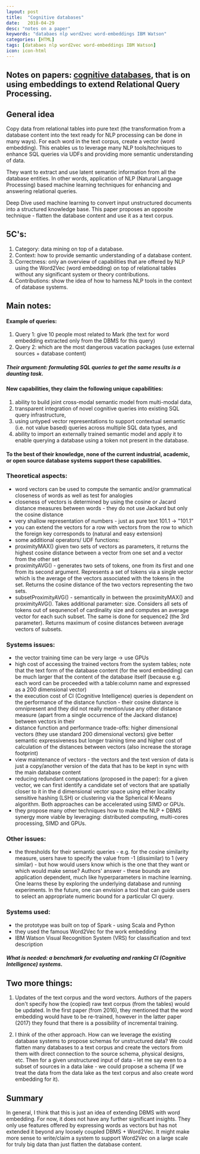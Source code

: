 ```yaml
---
layout: post
title:  "Cognitive databases"
date:   2018-04-29
desc: "notes on a paper"
keywords: "databaes nlp word2vec word-embeddings IBM Watson"
categories: [HTML]
tags: [databaes nlp word2vec word-embeddings IBM Watson]
icon: icon-html
---
```


## Notes on papers: [cognitive databases](https://arxiv.org/find/cs/1/au:+Shmueli_O/0/1/0/all/0/1), that is on using embeddings to extend Relational Query Processing.

## General idea

Copy data from relational tables into pure text (the transformation from a database content into the text ready for NLP processing can be done in many ways). For each word in the text corpus, create a vector (word embedding). This enables us to leverage many NLP tools/techniques to enhance SQL queries via UDFs and providing more semantic understanding of data.

They want to extract and use latent semantic information from all the database entities.
In other words, application of NLP (Natural Language Processing) based machine learning techniques for enhancing and answering relational queries.

Deep Dive used machine learning to convert input unstructured documents into a structured knowledge base. This paper proposes an opposite technique - flatten the database content and use it as a text corpus.

## 5C's:
1. Category: data mining on top of a database.
2. Context: how to provide semantic understanding of a database content.
3. Correctness: only an overview of capabilities that are offered by NLP using the Word2Vec (word embedding) on top of relational tables without any significant system or theory contributions.
4. Contributions: show the idea of how to harness NLP tools in the context of database systems.

## Main notes:

#### Example of queries:
1. Query 1: give 10 people most related to Mark (the text for word embedding extracted only from the DBMS for this query)
2. Query 2: which are the most dangerous vacation packages (use external sources + database content)

##### Their argument: formulating SQL queries to get the same results is a daunting task.

#### New capabilities, they claim the following unique capabilities:
1. ability to build joint cross-modal semantic model from multi-modal data,
2. transparent integration of novel cognitive queries into existing SQL query infrastructure,
3. using untyped  vector representations to support contextual semantic (i.e. not value based) queries across multiple SQL data types,  and
4. ability to import an externally trained semantic model and apply it to enable querying a database using a token not present in the database.

#### To the best of their knowledge, none of the current industrial, academic, or open source database systems support these capabilities.

### Theoretical aspects:
- word vectors can be used to compute the semantic and/or grammatical closeness of words as well as test for analogies
- closeness of vectors is determined by using the cosine or Jacard distance measures between words - they do not use Jackard but only the cosine distance
- very shallow representation of numbers - just as pure text 101.1 -> "101.1"
- you can extend the vectors for a row with vectors from the row to which the foreign key corresponds to (natural and easy extension)
- some additional operators/ UDF functions:
- proximityMAX() given two sets of vectors as parameters, it returns the highest cosine distance between a vector from one set and a vector from the other set
- proximityAVG() - generates two sets of tokens, one from its first and one from its second argument. Represents a set of tokens via a single vector which is the average of the vectors associated with the tokens in the set. Returns the cosine distance of the two vectors representing the two sets.
- subsetProximityAVG() - semantically in between the proximityMAX() and proximityAVG(). Takes additional parameter: size. Considers all sets of tokens out of sequnence1 of cardinality size and computes an average vector for each such subset. The same is done for sequence2 (the 3rd parameter). Returns maximum of cosine distances between average vectors of subsets.

### Systems issues:
- the vector training time can be very large -> use GPUs
- high cost of accessing the trained vectors from the system tables; note that the text form of the database content (for the word embedding) can be much larger that the content of the database itself (because e.g. each word can be proceeded with a table:column name and expressed as a 200 dimensional vector)
- the execution cost of CI (Cognitive Intelligence) queries is dependent on the performance of the distance function - their cosine distance is omnipresent and they did not really mention/use any other distance measure (apart from a single occurrence of the Jackard distance) between vectors in their
- distance function and performance trade-offs: higher dimensional vectors (they use standard 200 dimensional vectors) give better semantic expressiveness but longer training time and higher cost of calculation of the distances between vectors (also increase the storage footprint)
- view maintenance of vectors - the vectors and the text version of data is just a copy/another version of the data that has to be kept in sync with the main database content
- reducing redundant computations (proposed in the paper): for a given vector, we can first identify a candidate set of vectors that are spatially closer to it in the d dimensional vector space using either locality sensitive hashing (LSH) or clustering via the Spherical K-Means algorithm. Both approaches can be accelerated using SIMD or GPUs.
- they propose many other techniques how to make the NLP + DBMS synergy more viable by leveraging: distributed computing, multi-cores processing, SIMD and GPUs.

### Other issues:
- the thresholds for their semantic queries - e.g. for the cosine similarity measure, users have to specify the value from -1 (dissimilar) to 1 (very similar) - but how would users know which is the one that they want or which would make sense? Authors' answer - these  bounds are application dependent, much like hyperparameters in machine learning. One learns these by exploring the underlying database and running experiments. In the future, one can envision a tool that can guide users to select an appropriate numeric bound for a particular CI query.

### Systems used:
- the prototype was built on top of Spark - using Scala and Python
- they used the famous Word2Vec for the work embedding
- IBM Watson Visual Recognition System (VRS) for classification and text description

##### What is needed: a benchmark for evaluating and ranking CI (Cognitive Intelligence) systems.

## Two more things:

1. Updates of the text corpus and the word vectors. Authors of the papers don't specify how the (copied) raw text corpus (from the tables) would be updated. In the first paper (from 2016), they mentioned that the word embedding would have to be re-trained, however in the latter paper (2017) they found that there is a possibility of incremental training.

2. I think of the other approach. How can we leverage the existing database systems to propose schemas for unstructured data? We could flatten many databases to a text corpus and create the vectors from them with direct connection to the source schema, physical designs, etc. Then for a given unstructured input of data - let me say even to a subset of sources in a data lake - we could propose a schema (if we treat the data from the data lake as the text corpus and also create word embedding for it).

## Summary

In general, I think that this is just an idea of extending DBMS with word embedding. For now, it does not have any further significant insights. They only use features offered by expressing words as vectors but has not extended it beyond any loosely coupled DBMS + Word2Vec. It might make more sense to write/claim a system to support Word2Vec on a large scale for truly big data than just flatten the database content.

